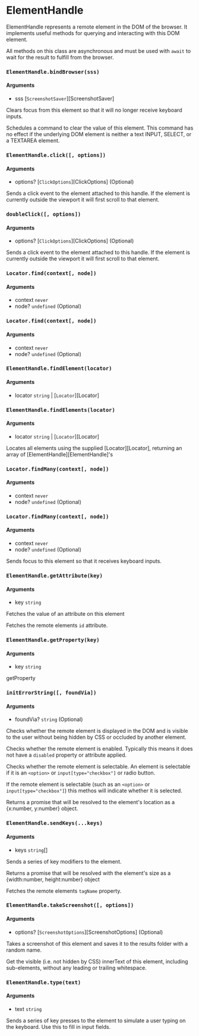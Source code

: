 # ElementHandle

ElementHandle represents a remote element in the DOM of the browser. It implements useful methods for querying and interacting with this DOM element.


All methods on this class are asynchronous and must be used with `await` to wait for the result to fulfill from the browser.


### `ElementHandle.bindBrowser(sss)`



#### Arguments

-   sss [`ScreenshotSaver`][ScreenshotSaver] 



















Clears focus from this element so that it will no longer receive keyboard inputs.











Schedules a command to clear the value of this element.
This command has no effect if the underlying DOM element is neither a text
INPUT, SELECT, or a TEXTAREA element.

















### `ElementHandle.click([, options])`



#### Arguments

-   options? [`ClickOptions`][ClickOptions] (Optional)







Sends a click event to the element attached to this handle. If the element is
currently outside the viewport it will first scroll to that element.

















### `doubleClick([, options])`



#### Arguments

-   options? [`ClickOptions`][ClickOptions] (Optional)







Sends a click event to the element attached to this handle. If the element is
currently outside the viewport it will first scroll to that element.





### `Locator.find(context[, node])`



#### Arguments

-   context `never` 
-   node? `undefined` (Optional)

### `Locator.find(context[, node])`



#### Arguments

-   context `never` 
-   node? `undefined` (Optional)













### `ElementHandle.findElement(locator)`



#### Arguments

-   locator `string` \| [`Locator`][Locator] 













### `ElementHandle.findElements(locator)`



#### Arguments

-   locator `string` \| [`Locator`][Locator] 







Locates all elements using the supplied [Locator][Locator], returning an array of [ElementHandle][ElementHandle]'s





### `Locator.findMany(context[, node])`



#### Arguments

-   context `never` 
-   node? `undefined` (Optional)

### `Locator.findMany(context[, node])`



#### Arguments

-   context `never` 
-   node? `undefined` (Optional)



















Sends focus to this element so that it receives keyboard inputs.





### `ElementHandle.getAttribute(key)`



#### Arguments

-   key `string` 







Fetches the value of an attribute on this element











Fetches the remote elements `id` attribute.





### `ElementHandle.getProperty(key)`



#### Arguments

-   key `string` 







getProperty

















### `initErrorString([, foundVia])`



#### Arguments

-   foundVia? `string` (Optional)



















Checks whether the remote element is displayed in the DOM and is visible to the user without being hidden by CSS or occluded by another element.











Checks whether the remote element is enabled. Typically this means it does not have a `disabled` property or attribute applied.











Checks whether the remote element is selectable. An element is selectable if it is an `<option>` or `input[type="checkbox"]` or radio button.











If the remote element is selectable (such as an `<option>` or `input[type="checkbox"]`) this methos will indicate whether it is selected.











Returns a promise that will be resolved to the element's location
as a {x:number, y:number} object.





### `ElementHandle.sendKeys(...keys)`



#### Arguments

-   keys `string`\[] 







Sends a series of key modifiers to the element.











Returns a promise that will be resolved with the element's size
as a {width:number, height:number} object











Fetches the remote elements `tagName` property.





### `ElementHandle.takeScreenshot([, options])`



#### Arguments

-   options? [`ScreenshotOptions`][ScreenshotOptions] (Optional)







Takes a screenshot of this element and saves it to the results folder with a random name.











Get the visible (i.e. not hidden by CSS) innerText of this element, including sub-elements, without any leading or trailing whitespace.

















### `ElementHandle.type(text)`



#### Arguments

-   text `string` 







Sends a series of key presses to the element to simulate a user typing on the keyboard. Use this to fill in input fields.




